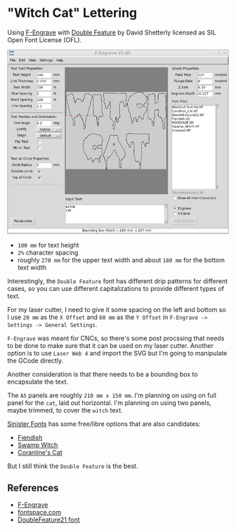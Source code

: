 "Witch Cat" Lettering
===

Using [F-Engrave](http://www.scorchworks.com/Fengrave/fengrave.html) with
[Double Feature](http://www.fontspace.com/david-shetterly/double-feature) by David Shetterly
licensed as SIL Open Font License (OFL).

![f-engrave screenshot](img/fengrave-wc-screen.png)

* `100 mm` for text height
* `2%` character spacing
* roughly `270 mm` for the upper text width and about `180 mm` for the bottom text width

Interestingly, the `Double Feature` font has different drip patterns for different cases,
so you can use different capitalizations to provide different types of text.

For my laser cutter, I need to give it some spacing on the left and bottom so I use
`20 mm` as the `X Offset` and `60 mm` as the `Y Offset` in `F-Engrave -> Settings -> General Settings`.

`F-Engrave` was meant for CNCs, so there's some post procssing that needs to be done to
make sure that it can be used on my laser cutter.
Another option is to use `Laser Web 4` and import the SVG but I'm going to manipulate
the GCode directly.

Another consideration is that there needs to be a bounding box to encapsulate the text.

The `A5` panels are roughly `210 mm x 150 mm`.
I'm planning on using on full panel for the `cat`, laid out horizontal.
I'm planning on using two panels, maybe trimmed, to cover the `witch` text.




[Sinister Fonts](http://www.sinisterfonts.com/) has some free/libre options that are also
candidates:


* [Fiendish](http://www.sinisterfonts.com/DL2010/Sinister-Fonts_Fiendish.zip)
* [Swamp Witch](http://www.sinisterfonts.com/DL2010/SwampWitchFont_by_SinisterFonts.com.zip)
* [Coranline's Cat](http://www.sinisterfonts.com/DL2010/Sinister-Fonts_Coralines-Cat.zip)

But I still think the `Double Feature` is the best.


References
---

* [F-Engrave](http://www.scorchworks.com/Fengrave/fengrave.html)
* [fontspace.com](http://www.fontspace.com)
* [DoubleFeature21 font](http://www.fontspace.com/david-shetterly/double-feature)

